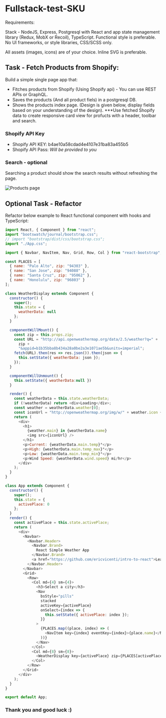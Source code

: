 # Fullstack-test-SKU
Requirements:

Stack - NodeJS, Express, Postgresql with React and app state management library (Redux, MobX or Recoil), TypeScript. Functional style is preferable. No UI frameworks, or style libraries, CSS/SCSS only.

All assets (images, icons) are of your choice. Inline SVG is preferable.

## Task - Fetch Products from Shopify:
Build a simple single page app that:
- Fitches products from Shopify (Using Shopify api) - You can use REST APIs or GraphQL.
- Saves the products (And all product fiels) in a postgresql DB.
- Shows the products index page. (Design is given below, display fields based on your understanding of the design). 
***Use fetched Shopify data to create responsive card view for profucts with a header, toolbar and search.

### Shopify API Key
- Shopify API KEY: b4ae10a58cdad4e4107e31ba83a455b5
- Shopify API Pass: *Will be provided to you*

### Search - optional
Searching a product should show the search results without refreshing the page.


![Products page](https://arabian-giftcards.fra1.digitaloceanspaces.com/SKU.png)



## Optional Task - Refactor
Refactor below example to React functional component with hooks and TypeScript:

```javascript
import React, { Component } from "react";
import "bootswatch/journal/bootstrap.css";
// import "bootstrap/dist/css/bootstrap.css";
import "./App.css";

import { Navbar, NavItem, Nav, Grid, Row, Col } from "react-bootstrap";

const PLACES = [
  { name: "Palo Alto", zip: "94303" },
  { name: "San Jose", zip: "94088" },
  { name: "Santa Cruz", zip: "95062" },
  { name: "Honolulu", zip: "96803" }
];

class WeatherDisplay extends Component {
  constructor() {
    super();
    this.state = {
      weatherData: null
    };
  }

  componentWillMount() {
    const zip = this.props.zip;
    const URL = "http://api.openweathermap.org/data/2.5/weather?q=" +
      zip +
      "&appid=b1b35bba8b434a28a0be2a3e1071ae5b&units=imperial";
    fetch(URL).then(res => res.json()).then(json => {
      this.setState({ weatherData: json });
    });
  }

  componentWillUnmount() {
    this.setState({ weatherData:null })
  }

  render() {
    const weatherData = this.state.weatherData;
    if (!weatherData) return <div>Loading</div>;
    const weather = weatherData.weather[0];
    const iconUrl = "http://openweathermap.org/img/w/" + weather.icon + ".png";
    return (
      <div>
        <h1>
          {weather.main} in {weatherData.name}
          <img src={iconUrl} />
        </h1>
        <p>Current: {weatherData.main.temp}°</p>
        <p>High: {weatherData.main.temp_max}°</p>
        <p>Low: {weatherData.main.temp_min}°</p>
        <p>Wind Speed: {weatherData.wind.speed} mi/hr</p>
      </div>
    );
  }
}

class App extends Component {
  constructor() {
    super();
    this.state = {
      activePlace: 0
    };
  }
  render() {
    const activePlace = this.state.activePlace;
    return (
      <div>
        <Navbar>
          <Navbar.Header>
            <Navbar.Brand>
              React Simple Weather App
            </Navbar.Brand>
            <a href="https://github.com/ericvicenti/intro-to-react">Learn to build me</a>
          </Navbar.Header>
        </Navbar>
        <Grid>
          <Row>
            <Col md={4} sm={4}>
              <h3>Select a city</h3>
              <Nav
                bsStyle="pills"
                stacked
                activeKey={activePlace}
                onSelect={index => {
                  this.setState({ activePlace: index });
                }}
              >
                {PLACES.map((place, index) => (
                  <NavItem key={index} eventKey={index}>{place.name}</NavItem>
                ))}
              </Nav>
            </Col>
            <Col md={8} sm={8}>
              <WeatherDisplay key={activePlace} zip={PLACES[activePlace].zip} />
            </Col>
          </Row>
        </Grid>
      </div>
    );
  }
}

export default App;
```

### Thank you and good luck :)

